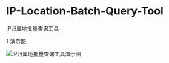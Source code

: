 # IP-Location-Batch-Query-Tool
IP归属地批量查询工具

1.演示图


![IP归属地批量查询工具演示图](https://github.com/user-attachments/assets/cb8e5f93-dd91-4dae-a728-1c9c27741f9d)
